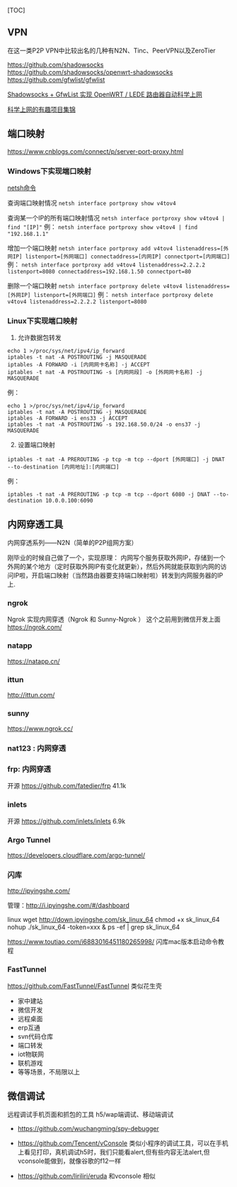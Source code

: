 [TOC]

## VPN
在这一类P2P VPN中比较出名的几种有N2N、Tinc、PeerVPN以及ZeroTier


https://github.com/shadowsocks
https://github.com/shadowsocks/openwrt-shadowsocks
https://github.com/gfwlist/gfwlist


[Shadowsocks + GfwList 实现 OpenWRT / LEDE 路由器自动科学上网](https://cokebar.info/archives/962)

[科学上网的有趣项目集锦](https://github.com/udpsec/awesome-vpn)

## 端口映射
https://www.cnblogs.com/connect/p/server-port-proxy.html

### Windows下实现端口映射
[netsh命令](https://docs.microsoft.com/en-us/windows-server/administration/windows-commands/netsh)

查询端口映射情况
`netsh interface portproxy show v4tov4`

查询某一个IP的所有端口映射情况
`netsh interface portproxy show v4tov4 | find "[IP]"`
例：
`netsh interface portproxy show v4tov4 | find "192.168.1.1"`

增加一个端口映射
`netsh interface portproxy add v4tov4 listenaddress=[外网IP] listenport=[外网端口] connectaddress=[内网IP] connectport=[内网端口]`
例：
`netsh interface portproxy add v4tov4 listenaddress=2.2.2.2 listenport=8080 connectaddress=192.168.1.50 connectport=80`

删除一个端口映射
`netsh interface portproxy delete v4tov4 listenaddress=[外网IP] listenport=[外网端口]`
例：
`netsh interface portproxy delete v4tov4 listenaddress=2.2.2.2 listenport=8080`


### Linux下实现端口映射
1. 允许数据包转发
```
echo 1 >/proc/sys/net/ipv4/ip_forward
iptables -t nat -A POSTROUTING -j MASQUERADE
iptables -A FORWARD -i [内网网卡名称] -j ACCEPT
iptables -t nat -A POSTROUTING -s [内网网段] -o [外网网卡名称] -j MASQUERADE
```
例：
```
echo 1 >/proc/sys/net/ipv4/ip_forward
iptables -t nat -A POSTROUTING -j MASQUERADE
iptables -A FORWARD -i ens33 -j ACCEPT
iptables -t nat -A POSTROUTING -s 192.168.50.0/24 -o ens37 -j MASQUERADE
```
2. 设置端口映射
```
iptables -t nat -A PREROUTING -p tcp -m tcp --dport [外网端口] -j DNAT --to-destination [内网地址]:[内网端口]
```
例：
```
iptables -t nat -A PREROUTING -p tcp -m tcp --dport 6080 -j DNAT --to-destination 10.0.0.100:6090
```

## 内网穿透工具
内网穿透系列——N2N（简单的P2P组网方案）

刚毕业的时候自己做了一个，实现原理：
内网写个服务获取外网IP，存储到一个外网的某个地方（定时获取外网IP有变化就更新），然后外网就能获取到内网的访问IP啦，开启端口映射（当然路由器要支持端口映射啦）转发到内网服务器的IP上.

### ngrok

Ngrok 实现内网穿透（Ngrok 和 Sunny-Ngrok ） 这个之前用到微信开发上面
https://ngrok.com/

### natapp
https://natapp.cn/
### ittun
http://ittun.com/
### sunny
https://www.ngrok.cc/
### nat123 : 内网穿透
### frp: 内网穿透
开源
https://github.com/fatedier/frp 41.1k
### inlets
开源
https://github.com/inlets/inlets 6.9k
### Argo Tunnel
https://developers.cloudflare.com/argo-tunnel/

### 闪库
http://ipyingshe.com/

管理：http://i.ipyingshe.com/#/dashboard

linux
wget http://down.ipyingshe.com/sk_linux_64
chmod +x sk_linux_64
nohup ./sk_linux_64 -token=xxx &
ps -ef | grep sk_linux_64

https://www.toutiao.com/i6883016451180265998/ 闪库mac版本启动命令教程

### FastTunnel
https://github.com/FastTunnel/FastTunnel
类似花生壳

- 家中建站
- 微信开发
- 远程桌面
- erp互通
- svn代码仓库
- 端口转发
- iot物联网
- 联机游戏
- 等等场景，不局限以上

## 微信调试
远程调试手机页面和抓包的工具
h5/wap端调试、移动端调试

- https://github.com/wuchangming/spy-debugger
- https://github.com/Tencent/vConsole
类似小程序的调试工具，可以在手机上看见打印，真机调试h5时，我们只能看alert,但有些内容无法alert,但vconsole能做到，就像谷歌的f12一样

- https://github.com/liriliri/eruda
和vconsole 相似